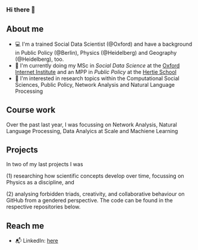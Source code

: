 ### Hi there 👋

## About me

- :computer: I'm a trained Social Data Scientist (@Oxford) and have a background in Public Policy (@Berlin), Physics (@Heidelberg) and Geography (@Heidelberg), too. 
- :school: I'm currently doing my MSc in _Social Data Science_ at the [Oxford Internet Institute](https://www.oii.ox.ac.uk) and an MPP in _Public Policy_ at the [Hertie School](https://www.hertie-school.org/en/) 
- :microscope: I'm interested in research topics within the Computational Social Sciences, Public Policy, Network Analysis and Natural Language Processing  

## Course work

Over the past last year, I was focussing on Network Analysis, Natural Language Processing, Data Analyics at Scale and Machiene Learning 

## Projects

In two of my last projects I was 

(1) researching how scientific concepts develop over time, focussing on Physics as a discipline, and              

(2) analysing forbidden triads, creativity, and collaborative behaviour on GitHub from a gendered perspective. 
The code can be found in the respective repositories below. 

## Reach me

- :mailbox_with_mail: LinkedIn: [here](https://www.linkedin.com/in/alexandra-r-222538188/)


<!--
**AlexandraRoko/AlexandraRoko** is a ✨ _special_ ✨ repository because its `README.md` (this file) appears on your GitHub profile.

Here are some ideas to get you started:

- 🔭 I’m currently working on ...
- 🌱 I’m currently learning ...
- 👯 I’m looking to collaborate on ...
- 🤔 I’m looking for help with ...
- 💬 Ask me about ...
- 📫 How to reach me: ...
- 😄 Pronouns: ...
- ⚡ Fun fact: ...
-->

